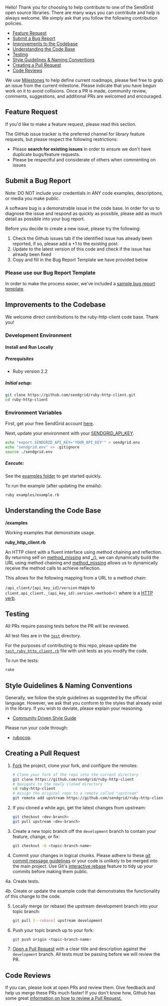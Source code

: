 Hello! Thank you for choosing to help contribute to one of the SendGrid open source libraries. There are many ways you can contribute and help is always welcome. We simply ask that you follow the following contribution policies.

- [Feature Request](#feature-request)
- [Submit a Bug Report](#submit-a-bug-report)
- [Improvements to the Codebase](#improvements-to-the-codebase)
- [Understanding the Code Base](#understanding-the-codebase)
- [Testing](#testing)
- [Style Guidelines & Naming Conventions](#style-guidelines-and-naming-conventions)
- [Creating a Pull Request](#creating-a-pull-request)
- [Code Reviews](#code-reviews)

We use [Milestones](https://github.com/sendgrid/ruby-http-client/milestones) to help define current roadmaps, please feel free to grab an issue from the current milestone. Please indicate that you have begun work on it to avoid collisions. Once a PR is made, community review, comments, suggestions, and additional PRs are welcomed and encouraged.

<a name="feature-request"></a>
## Feature Request

If you'd like to make a feature request, please read this section.

The GitHub issue tracker is the preferred channel for library feature requests, but please respect the following restrictions:

- Please **search for existing issues** in order to ensure we don't have duplicate bugs/feature requests.
- Please be respectful and considerate of others when commenting on issues

<a name="submit-a-bug-report"></a>
## Submit a Bug Report

Note: DO NOT include your credentials in ANY code examples, descriptions, or media you make public.

A software bug is a demonstrable issue in the code base. In order for us to diagnose the issue and respond as quickly as possible, please add as much detail as possible into your bug report.

Before you decide to create a new issue, please try the following:

1. Check the Github issues tab if the identified issue has already been reported, if so, please add a +1 to the existing post.
2. Update to the latest version of this code and check if the issue has already been fixed
3. Copy and fill in the Bug Report Template we have provided below

### Please use our Bug Report Template

In order to make the process easier, we've included a [sample bug report template](ISSUE_TEMPLATE.md).

<a name="improvements-to-the-codebase"></a>
## Improvements to the Codebase

We welcome direct contributions to the ruby-http-client code base. Thank you!

### Development Environment ###

#### Install and Run Locally ####

##### Prerequisites #####

- Ruby version 2.2

##### Initial setup: #####

```bash
git clone https://github.com/sendgrid/ruby-http-client.git
cd ruby-http-client
```

### Environment Variables

First, get your free SendGrid account [here](https://sendgrid.com/free?source=ruby-http-client).

Next, update your environment with your [SENDGRID_API_KEY](https://app.sendgrid.com/settings/api_keys).

```bash
echo "export SENDGRID_API_KEY='YOUR_API_KEY'" > sendgrid.env
echo "sendgrid.env" >> .gitignore
source ./sendgrid.env
```

##### Execute: #####

See the [examples folder](examples) to get started quickly.

To run the example (after updating the emails):

```bash
ruby examples/example.rb
```

<a name="understanding-the-codebase"></a>
## Understanding the Code Base

**/examples**

Working examples that demonstrate usage.

**ruby_http_client.rb**

An HTTP client with a fluent interface using method chaining and reflection. By returning self on [method_missing](lib/ruby_http_client.rb#L209) and [_()](lib/ruby_http_client.rb#L194), we can dynamically build the URL using method chaining and [method_missing](lib/ruby_http_client.rb#L209) allows us to dynamically receive the method calls to achieve reflection.

This allows for the following mapping from a URL to a method chain:

`/api_client/{api_key_id}/version` maps to `client.api_client._(api_key_id).version.<method>()` where <method> is a [HTTP verb](lib/ruby_http_client.rb#L38).

<a name="testing"></a>
## Testing

All PRs require passing tests before the PR will be reviewed.

All test files are in the [`test`](test) directory.

For the purposes of contributing to this repo, please update the [`test_ruby_http_client.rb`](test/test_ruby_http_client.rb) file with unit tests as you modify the code.

To run the tests:

```bash
rake
```

<a name="style-guidelines-and-naming-conventions"></a>
## Style Guidelines & Naming Conventions

Generally, we follow the style guidelines as suggested by the official language. However, we ask that you conform to the styles that already exist in the library. If you wish to deviate, please explain your reasoning.

- [Community Driven Style Guide](https://github.com/bbatsov/ruby-style-guide)

Please run your code through:

- [rubocop](https://github.com/bbatsov/rubocop).

## Creating a Pull Request<a name="creating-a-pull-request"></a>

1. [Fork](https://help.github.com/fork-a-repo/) the project, clone your fork,
   and configure the remotes:

   ```bash
   # Clone your fork of the repo into the current directory
   git clone https://github.com/sendgrid/ruby-http-client
   # Navigate to the newly cloned directory
   cd ruby-http-client
   # Assign the original repo to a remote called "upstream"
   git remote add upstream https://github.com/sendgrid/ruby-http-client
   ```

2. If you cloned a while ago, get the latest changes from upstream:

   ```bash
   git checkout <dev-branch>
   git pull upstream <dev-branch>
   ```

3. Create a new topic branch off the `development` branch to
   contain your feature, change, or fix:

   ```bash
   git checkout -b <topic-branch-name>
   ```

4. Commit your changes in logical chunks. Please adhere to these [git commit
   message guidelines](http://tbaggery.com/2008/04/19/a-note-about-git-commit-messages.html)
   or your code is unlikely to be merged into the main project. Use Git's
   [interactive rebase](https://help.github.com/articles/interactive-rebase)
   feature to tidy up your commits before making them public.

4a. Create tests.

4b. Create or update the example code that demonstrates the functionality of this change to the code.

5. Locally merge (or rebase) the upstream development branch into your topic branch:

   ```bash
   git pull [--rebase] upstream development
   ```

6. Push your topic branch up to your fork:

   ```bash
   git push origin <topic-branch-name>
   ```

7. [Open a Pull Request](https://help.github.com/articles/using-pull-requests/)
    with a clear title and description against the `development` branch. All tests must be passing before we will review the PR.

<a name="code-reviews"></a>
## Code Reviews

If you can, please look at open PRs and review them. Give feedback and help us merge these PRs much faster! If you don't know how, Github has some great <a href="https://help.github.com/articles/about-pull-request-reviews/">information on how to review a Pull Request.</a>
